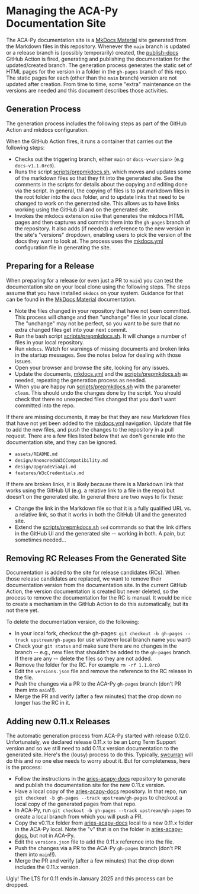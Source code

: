 # Managing the ACA-Py Documentation Site

The ACA-Py documentation site is a [MkDocs Material] site generated from the
Markdown files in this repository. Whenever the `main` branch is updated or a
release branch is (possibly temporarily) created, the [publish-docs] GitHub
Action is fired, generating and publishing the documentation for the
updated/created branch. The generation process generates the static set of HTML
pages for the version in a folder in the `gh-pages` branch of this repo. The
static pages for each (other than the `main` branch) version are not updated
after creation. From time to time, some "extra" maintenance on the versions are
needed and this document describes those activities.

[MkDocs Material]: https://squidfunk.github.io/mkdocs-material/
[publish-docs]: https://github.com/openwallet-foundation/acapy/blob/main/.github/workflows/publish-docs.yml

## Generation Process

The generation process includes the following steps as part of the GitHub Action
and mkdocs configuration.

When the GitHub Action fires, it runs a container that carries out the following steps:

- Checks out the triggering branch, either `main` or `docs-v<version>` (e.g `docs-v1.1.0rc0`).
- Runs the script [scripts/prepmkdocs.sh], which moves and updates some of the
  markdown files so that they fit into the generated site. See the comments in
  the scripts for details about the copying and editing done via the script. In
  general, the copying of files is to put markdown files in the root folder into
  the `docs` folder, and to update links that need to be changed to work on the
  generated site. This allows us to have links working using the GitHub UI and
  on the generated site.
- Invokes the mkdocs extension `mike` that generates the mkdocs HTML pages and
  then captures and commits them into the `gh-pages` branch of the repository.
  It also adds (if needed) a reference to the new version in the site's
  "versions" dropdown, enabling users to pick the version of the docs they want
  to look at. The process uses the [mkdocs.yml] configuration file in generating
  the site.

[scripts/prepmkdocs.sh]: https://github.com/openwallet-foundation/acapy/blob/main/scripts/prepmkdocs.sh
[mkdocs.yml]: https://github.com/openwallet-foundation/acapy/blob/main/mkdocs.yml

## Preparing for a Release

When preparing for a release (or even just a PR to `main`) you can test the
documentation site on your local clone using the following steps. The steps
assume that you have installed `mkdocs` on your system. Guidance for that can be
found in the [MkDocs Material] documentation.

- Note the files changed in your repository that have not been committed. This
  process will change and then "unchange" files in your local clone. The
  "unchange" may not be perfect, so you want to be sure that no extra changed
  files get into your next commit.
- Run the bash script [scripts/prepmkdocs.sh]. It will change a number of files
  in your local repository.
- Run `mkdocs`. Watch for warnings of missing documents and broken links in the
  startup messages. See the notes below for dealing with those issues.
- Open your browser and browse the site, looking for any issues.
- Update the documents, [mkdocs.yml] and the [scripts/prepmkdocs.sh] as needed,
  repeating the generation process as needed.
- When you are happy run [scripts/prepmkdocs.sh] with the parameter `clean`.
  This should undo the changes done by the script. You should check that there
  no unexpected files changed that you don't want committed into the repo.

If there are missing documents, it may be that they are new Markdown files that
have not yet been added to the [mkdocs.yml] navigation. Update that file to add
the new files, and push the changes to the repository in a pull request. There
are a few files listed below that we don't generate into the documentation site,
and they can be ignored.

- `assets/README.md`
- `design/AnoncredsW3CCompatibility.md`
- `design/UpgradeViaApi.md`
- `features/W3cCredentials.md`

If there are broken links, it is likely because there is a Markdown link that
works using the GitHub UI (e.g. a relative link to a file in the repo) but
doesn't on the generated site. In general there are two ways to fix these:

- Change the link in the Markdown file so that it is a fully qualified URL vs. a
  relative link, so that it works in both the GitHub UI and the generated site.
- Extend the [scripts/prepmkdocs.sh] `sed` commands so that the link differs in
  the GitHub UI and the generated site -- working in both. A pain, but sometimes
  needed...

## Removing RC Releases From the Generated Site

Documentation is added to the site for release candidates (RCs). When those
release candidates are replaced, we want to remove their documentation version
from the documentation site. In the current GitHub Action, the version
documentation is created but never deleted, so the process to remove the
documentation for the RC is manual. It would be nice to create a mechanism in
the GitHub Action to do this automatically, but its not there yet.

To delete the documentation version, do the following:

- In your local fork, checkout the gh-pages: `git checkout -b gh-pages --track
  upstream/gh-pages` (or use whatever local branch name you want)
- Check your `git status` and make sure there are no changes in the branch --
  e.g., new files that shouldn't be added to the `gh-pages` branch. If there are
  any -- delete the files so they are not added.
- Remove the folder for the RC.  For example `rm -rf 1.1.0rc0`
- Edit the `versions.json` file and remove the reference to the RC release in
  the file.
- Push the changes via a PR to the ACA-Py `gh-pages` branch (don't PR them into
  `main`!!).
- Merge the PR and verify (after a few minutes) that the drop down no longer has
  the RC in it.

## Adding new 0.11.x Releases

The automatic generation process from ACA-Py started with release 0.12.0.
Unfortunately, we declared release 0.11.x to be an Long Term Support version and
so we still need to add 0.11.x version documentation to the generated site.
Here's the (lousy) process to do this. Typically, [swcurran] will do this and no
one else needs to worry about it. But for completeness, here is the process:

- Follow the instructions in the [aries-acapy-docs] repository to generate and
  publish the documentation site for the new 0.11.x version.
- Have a local copy of the [aries-acapy-docs] repository. In that repo, run `git
  checkout -b gh-pages --track upstream/gh-pages` to checkout a local copy of
  the generated pages from that repo.
- In ACA-Py, run `git checkout -b gh-pages --track upstream/gh-pages` to create
  a local branch from which you will push a PR.
- Copy the v0.11.x folder from [aries-acapy-docs] local to a new 0.11.x folder
  in the ACA-Py local. Note the "v" that is on the folder in [aries-acapy-docs],
  but not in ACA-Py.
- Edit the `versions.json` file to add the 0.11.x reference into the file.
- Push the changes via a PR to the ACA-Py `gh-pages` branch (don't PR them into
  `main`!!).
- Merge the PR and verify (after a few minutes) that the drop down includes the
  0.11.x version.

Ugly! The LTS for 0.11 ends in January 2025 and this process can be dropped.

[swcurran]: https://github.com/swcurran
[aries-acapy-docs]: https://github.com/hyperledger/aries-acapy-docs
